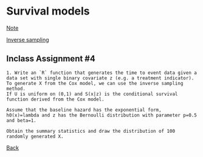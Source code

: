 # Survival models
[Note](https://younghhk.github.io/STAT_COMP/M2_Surv.html#1)

[Inverse sampling](https://app.box.com/s/rv8u5fa7btrluqzfo3k10wn10lk2kc45)
## Inclass Assignment #4 

```{r}
1. Write an `R` function that generates the time to event data given a data set with single binary covariate z (e.g. a treatment indicator).
To generate X from the Cox model, we can use the inverse sampling method.
If U is uniform on (0,1) and S(x|z) is the conditional survival function derived from the Cox model.

Assume that the baseline hazard has the exponential form,
h0(x)=lambda and z has the Bernoulli distribution with parameter p=0.5 and beta=1.

Obtain the summary statistics and draw the distribution of 100 randomly generated X.
```

[Back](https://github.com/younghhk/STAT_COMP/)
